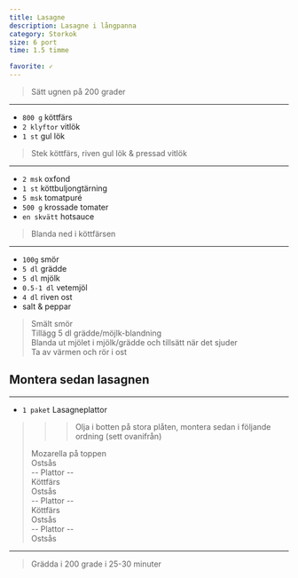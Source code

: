 ```yaml
---
title: Lasagne
description: Lasagne i långpanna
category: Storkok
size: 6 port
time: 1.5 timme

favorite: ✓
---
```


> Sätt ugnen på 200 grader

---

* `800 g` köttfärs
* `2 klyftor` vitlök
* `1 st` gul lök

> Stek köttfärs, riven gul lök & pressad vitlök

---

* `2 msk` oxfond
* `1 st` köttbuljongtärning
* `5 msk` tomatpuré
* `500 g` krossade tomater
* `en skvätt` hotsauce


> Blanda ned i köttfärsen

---

* `100g` smör
* `5 dl` grädde
* `5 dl` mjölk
* `0.5-1 dl` vetemjöl
* `4 dl` riven ost
*  salt & peppar


> Smält smör  
> Tillägg 5 dl grädde/möjlk-blandning  
> Blanda ut mjölet i mjölk/grädde och tillsätt när det sjuder  
> Ta av värmen och rör i ost  

## Montera sedan lasagnen


---

* `1 paket` Lasagneplattor

>>> Olja i botten på stora plåten, montera sedan i följande ordning (sett ovanifrån)
>
> Mozarella på toppen  
> Ostsås  
>  -- Plattor --  
> Köttfärs  
> Ostsås  
>  -- Plattor --    
> Köttfärs  
> Ostsås  
>  -- Plattor --    
> Ostsås  

---

> Grädda i 200 grade i 25-30 minuter

